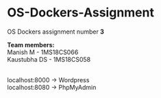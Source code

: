 # OS-Dockers-Assignment

OS Dockers assignment number <b>3</b>

<b>Team members:</b><br>
Manish M - 1MS18CS066<br>
Kaustubha DS - 1MS18CS058<br>
<br>

localhost:8000 -> Wordpress<br>
localhost:8080 -> PhpMyAdmin




